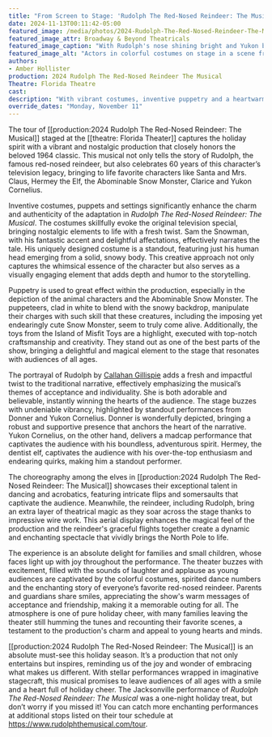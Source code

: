 ```yaml
---
title: "From Screen to Stage: 'Rudolph The Red-Nosed Reindeer: The Musical' Reinvents a Beloved Classic"
date: 2024-11-13T00:11:42-05:00
featured_image: /media/photos/2024-Rudolph-The-Red-Nosed-Reindeer-The-Musical-02.webp
featured_image_attr: Broadway & Beyond Theatricals
featured_image_caption: "With Rudolph's nose shining bright and Yukon brandishing his pickaxe, alongside Hermey's elfish charm, they bring the beloved holiday story in a delightful scene from *Rudolph The Red-Nosed Reindeer: The Musical* to life amidst a backdrop of giant whimsical toys and icy peaks."
featured_image_alt: "Actors in colorful costumes on stage in a scene from Rudolph The Red-Nosed Reindeer: The Musical, including a character in a reindeer costume and a large inflatable polka-dotted elephant."
authors: 
- Amber Hollister
production: 2024 Rudolph The Red-Nosed Reindeer The Musical
Theatre: Florida Theatre
cast: 
description: "With vibrant costumes, inventive puppetry and a heartwarming story of acceptance and individuality, this holiday spectacular captivates audiences of all ages."
override_dates: "Monday, November 11"
---
```

The tour of [[production:2024 Rudolph The Red-Nosed Reindeer: The Musical]] staged at the [[theatre: Florida Theater]] captures the holiday spirit with a vibrant and nostalgic production that closely honors the beloved 1964 classic. This musical not only tells the story of Rudolph, the famous red-nosed reindeer, but also celebrates 60 years of this character’s television legacy, bringing to life favorite characters like Santa and Mrs. Claus, Hermey the Elf, the Abominable Snow Monster, Clarice and Yukon Cornelius.

Inventive costumes, puppets and settings significantly enhance the charm and authenticity of the adaptation in *Rudolph The Red-Nosed Reindeer: The Musical*. The costumes skillfully evoke the original television special, bringing nostalgic elements to life with a fresh twist. Sam the Snowman, with his fantastic accent and delightful affectations, effectively narrates the tale. His uniquely designed costume is a standout, featuring just his human head emerging from a solid, snowy body. This creative approach not only captures the whimsical essence of the character but also serves as a visually engaging element that adds depth and humor to the storytelling.

Puppetry is used to great effect within the production, especially in the depiction of the animal characters and the Abominable Snow Monster. The puppeteers, clad in white to blend with the snowy backdrop, manipulate their charges with such skill that these creatures, including the imposing yet endearingly cute Snow Monster, seem to truly come alive. Additionally, the toys from the Island of Misfit Toys are a highlight, executed with top-notch craftsmanship and creativity. They stand out as one of the best parts of the show, bringing a delightful and magical element to the stage that resonates with audiences of all ages.

The portrayal of Rudolph by [Callahan Gillispie](https://callahangillispie.wixsite.com/website) adds a fresh and impactful twist to the traditional narrative, effectively emphasizing the musical’s themes of acceptance and individuality. She is both adorable and believable, instantly winning the hearts of the audience. The stage buzzes with undeniable vibrancy, highlighted by standout performances from Donner and Yukon Cornelius. Donner is wonderfully depicted, bringing a robust and supportive presence that anchors the heart of the narrative. Yukon Cornelius, on the other hand, delivers a madcap performance that captivates the audience with his boundless, adventurous spirit. Hermey, the dentist elf, captivates the audience with his over-the-top enthusiasm and endearing quirks, making him a standout performer. 

The choreography among the elves in [[production:2024 Rudolph The Red-Nosed Reindeer: The Musical]] showcases their exceptional talent in dancing and acrobatics, featuring intricate flips and somersaults that captivate the audience. Meanwhile, the reindeer, including Rudolph, bring an extra layer of theatrical magic as they soar across the stage thanks to impressive wire work. This aerial display enhances the magical feel of the production and the reindeer's graceful flights together create a dynamic and enchanting spectacle that vividly brings the North Pole to life.

The experience is an absolute delight for families and small children, whose faces light up with joy throughout the performance. The theater buzzes with excitement, filled with the sounds of laughter and applause as young audiences are captivated by the colorful costumes, spirited dance numbers and the enchanting story of everyone’s favorite red-nosed reindeer. Parents and guardians share smiles, appreciating the show's warm messages of acceptance and friendship, making it a memorable outing for all. The atmosphere is one of pure holiday cheer, with many families leaving the theater still humming the tunes and recounting their favorite scenes, a testament to the production's charm and appeal to young hearts and minds.

[[production:2024 Rudolph The Red-Nosed Reindeer: The Musical]] is an absolute must-see this holiday season. It’s a production that not only entertains but inspires, reminding us of the joy and wonder of embracing what makes us different. With stellar performances wrapped in imaginative stagecraft, this musical promises to leave audiences of all ages with a smile and a heart full of holiday cheer. The Jacksonville performance of *Rudolph The Red-Nosed Reindeer: The Musical* was a one-night holiday treat, but don’t worry if you missed it! You can catch more enchanting performances at additional stops listed on their tour schedule at https://www.rudolphthemusical.com/tour.